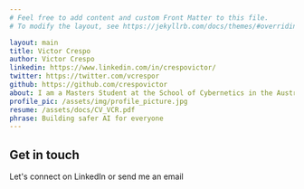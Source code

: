 ```yaml
---
# Feel free to add content and custom Front Matter to this file.
# To modify the layout, see https://jekyllrb.com/docs/themes/#overriding-theme-defaults

layout: main
title: Victor Crespo
author: Victor Crespo
linkedin: https://www.linkedin.com/in/crespovictor/
twitter: https://twitter.com/vcrespor
github: https://github.com/crespovictor
about: I am a Masters Student at the School of Cybernetics in the Australian National University where I study safe, sustainable, and responsible use of AI-enabled systems (Cyber-Physical Systems). Before moving to Australia, I was working in the Latin American start-up space in financial technology solutions. I like to always challenge what I know. As an engineer, part of my job is to understand how things work and how they can be improved. 
profile_pic: /assets/img/profile_picture.jpg
resume: /assets/docs/CV_VCR.pdf
phrase: Building safer AI for everyone
---
```

## Get in touch
Let's connect on LinkedIn or send me an email
